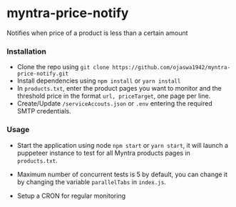 # myntra-price-notify
Notifies when price of a product is less than a certain amount

### Installation

- Clone the repo using `git clone https://github.com/ojaswa1942/myntra-price-notify.git`
- Install dependencies using `npm install` or `yarn install`
- In `products.txt`, enter the product pages you want to monitor and the threshold price in the format `url, priceTarget`, one page per line.
- Create/Update `/serviceAccouts.json` or `.env` entering the required SMTP credentials.

### Usage

- Start the application using node `npm start` or `yarn start`, it will launch a puppeteer instance to test for all Myntra products pages in `products.txt`.

- Maximum number of concurrent tests is 5 by default, you can change it by changing the variable `parallelTabs` in `index.js`.

- Setup a CRON for regular monitoring